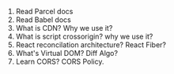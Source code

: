 
1. Read Parcel docs
2. Read Babel docs
3. What is CDN? Why we use it?
4. What is script crossorigin? why we use it?
5. React reconcilation architecture? React Fiber?
6. What's Virtual DOM? Diff Algo?
7. Learn CORS? CORS Policy.